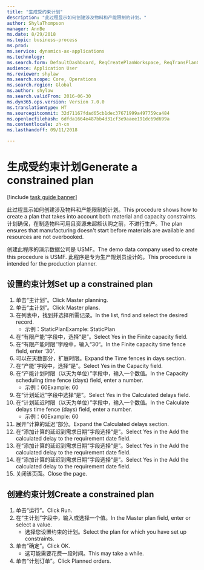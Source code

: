 ```yaml
--- 
title: "生成受约束计划"
description: "此过程显示如何创建涉及物料和产能限制的计划。"
author: ShylaThompson
manager: AnnBe
ms.date: 8/29/2018
ms.topic: business-process
ms.prod: 
ms.service: dynamics-ax-applications
ms.technology: 
ms.search.form: DefaultDashboard, ReqCreatePlanWorkspace, ReqTransPlanCard, ReqPlanSched
audience: Application User
ms.reviewer: shylaw
ms.search.scope: Core, Operations
ms.search.region: Global
ms.author: shylaw
ms.search.validFrom: 2016-06-30
ms.dyn365.ops.version: Version 7.0.0
ms.translationtype: HT
ms.sourcegitcommit: 32d71167fdad65cb1dec37671999a497759ca484
ms.openlocfilehash: 6dfda1664e487bb4d31cf3e9aaee191dc69d699a
ms.contentlocale: zh-cn
ms.lasthandoff: 09/11/2018

---
```

# <a name="generate-a-constrained-plan"></a><span data-ttu-id="aa11a-103">生成受约束计划</span><span class="sxs-lookup"><span data-stu-id="aa11a-103">Generate a constrained plan</span></span>

[!include [task guide banner](../../includes/task-guide-banner.md)]

<span data-ttu-id="aa11a-104">此过程显示如何创建涉及物料和产能限制的计划。</span><span class="sxs-lookup"><span data-stu-id="aa11a-104">This procedure shows how to create a plan that takes into account both material and capacity constraints.</span></span> <span data-ttu-id="aa11a-105">计划确保，在制造物料可用且资源未超额认购之前，不进行生产。</span><span class="sxs-lookup"><span data-stu-id="aa11a-105">The plan ensures that manufacturing doesn't start before materials are available and resources are not overbooked.</span></span> 

<span data-ttu-id="aa11a-106">创建此程序的演示数据公司是 USMF。</span><span class="sxs-lookup"><span data-stu-id="aa11a-106">The demo data company used to create this procedure is USMF.</span></span> <span data-ttu-id="aa11a-107">此程序是专为生产规划员设计的。</span><span class="sxs-lookup"><span data-stu-id="aa11a-107">This procedure is intended for the production planner.</span></span>


## <a name="set-up-a-constrained-plan"></a><span data-ttu-id="aa11a-108">设置约束计划</span><span class="sxs-lookup"><span data-stu-id="aa11a-108">Set up a constrained plan</span></span>
1. <span data-ttu-id="aa11a-109">单击“主计划”。</span><span class="sxs-lookup"><span data-stu-id="aa11a-109">Click Master planning.</span></span>
2. <span data-ttu-id="aa11a-110">单击“主计划”。</span><span class="sxs-lookup"><span data-stu-id="aa11a-110">Click Master plans.</span></span>
3. <span data-ttu-id="aa11a-111">在列表中，找到并选择所需记录。</span><span class="sxs-lookup"><span data-stu-id="aa11a-111">In the list, find and select the desired record.</span></span>
    * <span data-ttu-id="aa11a-112">示例：StaticPlan</span><span class="sxs-lookup"><span data-stu-id="aa11a-112">Example: StaticPlan</span></span>  
4. <span data-ttu-id="aa11a-113">在“有限产能”字段中，选择“是”。</span><span class="sxs-lookup"><span data-stu-id="aa11a-113">Select Yes in the Finite capacity field.</span></span>
5. <span data-ttu-id="aa11a-114">在“有限产能时限”字段中，输入“30“。</span><span class="sxs-lookup"><span data-stu-id="aa11a-114">In the Finite capacity time fence field, enter '30'.</span></span>
6. <span data-ttu-id="aa11a-115">可以在天数部分，扩展时限。</span><span class="sxs-lookup"><span data-stu-id="aa11a-115">Expand the Time fences in days section.</span></span>
7. <span data-ttu-id="aa11a-116">在“产能”字段中，选择“是”。</span><span class="sxs-lookup"><span data-stu-id="aa11a-116">Select Yes in the Capacity field.</span></span>
8. <span data-ttu-id="aa11a-117">在“产能计划时限（以天为单位）”字段中，输入一个数值。</span><span class="sxs-lookup"><span data-stu-id="aa11a-117">In the Capacity scheduling time fence (days) field, enter a number.</span></span>
    * <span data-ttu-id="aa11a-118">示例：60</span><span class="sxs-lookup"><span data-stu-id="aa11a-118">Example: 60</span></span>  
9. <span data-ttu-id="aa11a-119">在“计划延迟”字段中选择“是”。</span><span class="sxs-lookup"><span data-stu-id="aa11a-119">Select Yes in the Calculated delays field.</span></span>
10. <span data-ttu-id="aa11a-120">在“计划延迟时限（以天为单位）”字段中，输入一个数值。</span><span class="sxs-lookup"><span data-stu-id="aa11a-120">In the Calculate delays time fence (days) field, enter a number.</span></span>
    * <span data-ttu-id="aa11a-121">示例：60</span><span class="sxs-lookup"><span data-stu-id="aa11a-121">Example: 60</span></span>  
11. <span data-ttu-id="aa11a-122">展开“计算的延迟”部分。</span><span class="sxs-lookup"><span data-stu-id="aa11a-122">Expand the Calculated delays section.</span></span>
12. <span data-ttu-id="aa11a-123">在“添加计算的延迟到需求日期”字段选择“是”。</span><span class="sxs-lookup"><span data-stu-id="aa11a-123">Select Yes in the Add the calculated delay to the requirement date field.</span></span>
13. <span data-ttu-id="aa11a-124">在“添加计算的延迟到需求日期”字段选择“是”。</span><span class="sxs-lookup"><span data-stu-id="aa11a-124">Select Yes in the Add the calculated delay to the requirement date field.</span></span>
14. <span data-ttu-id="aa11a-125">在“添加计算的延迟到需求日期”字段选择“是”。</span><span class="sxs-lookup"><span data-stu-id="aa11a-125">Select Yes in the Add the calculated delay to the requirement date field.</span></span>
15. <span data-ttu-id="aa11a-126">关闭该页面。</span><span class="sxs-lookup"><span data-stu-id="aa11a-126">Close the page.</span></span>

## <a name="create-a-constrained-plan"></a><span data-ttu-id="aa11a-127">创建约束计划</span><span class="sxs-lookup"><span data-stu-id="aa11a-127">Create a constrained plan</span></span>
1. <span data-ttu-id="aa11a-128">单击“运行”。</span><span class="sxs-lookup"><span data-stu-id="aa11a-128">Click Run.</span></span>
2. <span data-ttu-id="aa11a-129">在“主计划”字段中，输入或选择一个值。</span><span class="sxs-lookup"><span data-stu-id="aa11a-129">In the Master plan field, enter or select a value.</span></span>
    * <span data-ttu-id="aa11a-130">选择您设置约束的计划。</span><span class="sxs-lookup"><span data-stu-id="aa11a-130">Select the plan for which you have set up constraints.</span></span>  
3. <span data-ttu-id="aa11a-131">单击“确定”。</span><span class="sxs-lookup"><span data-stu-id="aa11a-131">Click OK.</span></span>
    * <span data-ttu-id="aa11a-132">这可能需要花费一段时间。</span><span class="sxs-lookup"><span data-stu-id="aa11a-132">This may take a while.</span></span>  
4. <span data-ttu-id="aa11a-133">单击“计划订单”。</span><span class="sxs-lookup"><span data-stu-id="aa11a-133">Click Planned orders.</span></span>


